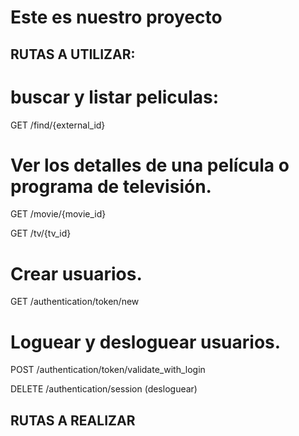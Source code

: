 # Este es nuestro proyecto

## RUTAS A UTILIZAR:

# buscar y listar peliculas:

GET /find/{external_id}

# Ver los detalles de una película o programa de televisión.

GET /movie/{movie_id}

GET /tv/{tv_id}

# Crear usuarios.

GET /authentication/token/new

# Loguear y desloguear usuarios.

POST /authentication/token/validate_with_login

DELETE /authentication/session (desloguear)

## RUTAS A REALIZAR

